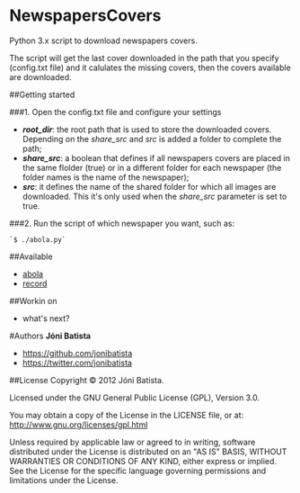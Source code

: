 NewspapersCovers
================

Python 3.x script to download newspapers covers.

The script will get the last cover downloaded in the path that you specify (config.txt file) and it calulates the missing covers, then the covers available are downloaded.

##Getting started

###1. Open the config.txt file and configure your settings

* <em><b>root_dir</b></em>: the root path that is used to store the downloaded covers. Depending on the <em>share_src</em> and <em>src</em> is added a folder to complete the path; 
* <em><b>share_src</b></em>: a boolean that defines if all newspapers covers are placed in the same flolder (true) or in a different folder for each newspaper (the folder names is the name of the newspaper);
* <em><b>src</b></em>: it defines the name of the shared folder for which all images are downloaded. This it's only used when the <em>share_src</em> parameter is set to true.


###2. Run the script of which newspaper you want, such as:

	`$ ./abola.py`


##Available
* <a href="http://www.abola.pt/" title="abola">abola</a>
* <a href="http://www.record.xl.pt/" title="record">record</a>


##Workin on
* what's next?

#Authors
<b>Jóni Batista</b>
* https://github.com/jonibatista
* https://twitter.com/jonibatista

##License
Copyright &copy; 2012 Jóni Batista.

Licensed under the GNU General Public License (GPL), Version 3.0.

You may obtain a copy of the License in the LICENSE file, or at:
http://www.gnu.org/licenses/gpl.html

Unless required by applicable law or agreed to in writing, software distributed under the License is distributed on an "AS IS" BASIS, WITHOUT WARRANTIES OR CONDITIONS OF ANY KIND, either express or implied. See the License for the specific language governing permissions and limitations under the License.